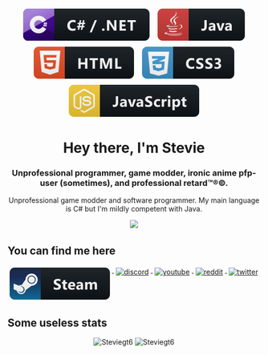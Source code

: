 <p align="center">
  <img src="https://github.com/MikeCodesDotNET/ColoredBadges/raw/master/svg/dev/languages/csharp_dotnet.svg" style="vertical-align:top; margin:6px">
  <img src="https://github.com/MikeCodesDotNET/ColoredBadges/raw/master/svg/dev/languages/java.svg" style="vertical-align:top; margin:6px">
  <img src="https://github.com/MikeCodesDotNET/ColoredBadges/blob/master/svg/dev/languages/html.svg" style="vertical-align:top; margin:6px">
  <img src="https://github.com/MikeCodesDotNET/ColoredBadges/blob/master/svg/dev/languages/css3.svg" style="vertical-align:top; margin:6px">
  <img src="https://github.com/MikeCodesDotNET/ColoredBadges/blob/master/svg/dev/languages/js.svg" style="vertical-align:top; margin:6px">
</p>

<h1 align="center">Hey there, I'm Stevie</h1>
<h3 align="center">Unprofessional programmer, game modder, ironic anime pfp-user (sometimes), and professional retard™®©.</h3>
<p align="center">
  Unprofessional game modder and software programmer. My main language is C# but I'm mildly competent with Java.
</p>
<p align="center">
  <img src="https://komarev.com/ghpvc/?username=Steviegt6">
</p>




## You can find me here

  <a href="https://steamcommunity.com/id/Steviegt6/"/>
    <img src="https://github.com/MikeCodesDotNET/ColoredBadges/blob/master/svg/social/steam.svg" alt="steam" style="vertical-align:top; margin:4px">
  </a>

  <a href="https://discord.com/invite/qrZ4Bpz"/>
    <img src="https://github.com/fenix-hub/ColoredBadges/blob/master/svg/social/discord.svg" alt="discord" style="vertical-align:top; margin:4px">
  </a>
  
  <a href="https://www.youtube.com/channel/UCfbypg5MgXPFPnJkP-55gRA"/>
    <img src="https://github.com/fenix-hub/ColoredBadges/blob/master/svg/streaming/youtube.svg" alt="youtube" style="vertical-align:top; margin:4px">
  </a>
  
  <a href="https://www.reddit.com/u/Steviegt6"/>
    <img src="https://github.com/fenix-hub/ColoredBadges/blob/master/svg/social/reddit.svg" alt="reddit" style="vertical-align:top; margin:4px">
  </a>

  <a href="https://www.twitter.com/TheTomatophile"/>
    <img src="https://github.com/fenix-hub/ColoredBadges/blob/master/svg/social/twitter.svg" alt="twitter" style="vertical-align:top; margin:4px">
  </a>



## Some useless stats

<p align="center"> 
  <img src="https://github-readme-stats.vercel.app/api?username=Steviegt6&show_icons=true&theme=tokyonight" alt="Steviegt6" />
  <img src="https://github-readme-stats.vercel.app/api/top-langs/?username=Steviegt6&theme=tokyonight" alt="Steviegt6" />
</p>
